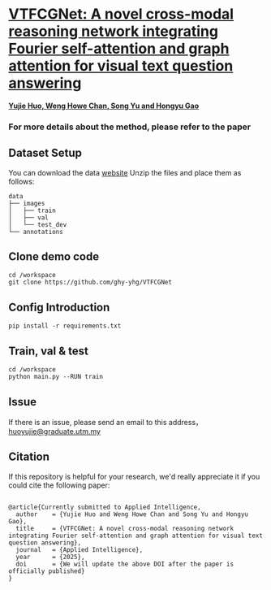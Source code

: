 # [VTFCGNet: A novel cross-modal reasoning network integrating Fourier self-attention and graph attention for visual text question answering](http://)

[**Yujie Huo, Weng Howe Chan, Song Yu and Hongyu Gao**](http://)


### For more details about the method, please refer to the paper

## Dataset Setup
You can download the data [website](https://huggingface.co/datasets/CalfKing/vtqa2023)
Unzip the files and place them as follows:
```text
data
├── images
│   ├── train
│   ├── val
│   └── test_dev
└── annotations
```
## Clone demo code
```text
cd /workspace
git clone https://github.com/ghy-yhg/VTFCGNet
```
## Config Introduction
```text
pip install -r requirements.txt
```
## Train, val & test
```text
cd /workspace
python main.py --RUN train
```
## Issue
If there is an issue, please send an email to this address，huoyujie@graduate.utm.my
## Citation
If this repository is helpful for your research, we'd really appreciate it if you could cite the following paper:

```

@article{Currently submitted to Applied Intelligence,
  author    = {Yujie Huo and Weng Howe Chan and Song Yu and Hongyu Gao},
  title     = {VTFCGNet: A novel cross-modal reasoning network integrating Fourier self-attention and graph attention for visual text question answering},
  journal   = {Applied Intelligence},
  year      = {2025},
  doi       = {We will update the above DOI after the paper is officially published}
}
```

